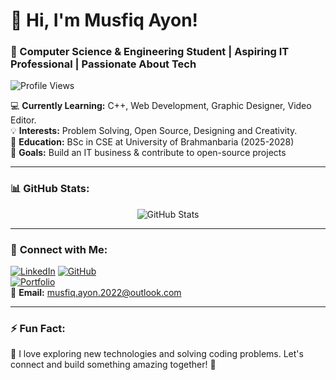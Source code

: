 # 👋 Hi, I'm Musfiq Ayon!  
### 🚀 Computer Science & Engineering Student | Aspiring IT Professional | Passionate About Tech  

![Profile Views](https://komarev.com/ghpvc/?username=MusfiqAyon&color=blueviolet)  

💻 **Currently Learning:** C++, Web Development, Graphic Designer, Video Editor.  
💡 **Interests:** Problem Solving, Open Source, Designing and Creativity.  
📖 **Education:** BSc in CSE at University of Brahmanbaria (2025-2028)  
🎯 **Goals:** Build an IT business & contribute to open-source projects  

---

### 📊 **GitHub Stats:**  
<p align="center">
  <img src="https://github-readme-stats.vercel.app/api?username=MusfiqAyon&show_icons=true&theme=tokyonight" alt="GitHub Stats">
</p>

---

### 🔗 **Connect with Me:**  
[![LinkedIn](https://img.shields.io/badge/LinkedIn-0077B5?style=for-the-badge&logo=linkedin&logoColor=white)]([https://linkedin.com/in/yourprofile](https://www.linkedin.com/in/musfiqayon10/))  
[![GitHub](https://img.shields.io/badge/GitHub-100000?style=for-the-badge&logo=github&logoColor=white)](https://github.com/MusfiqAyon-MSL3)  
[![Portfolio](https://img.shields.io/badge/Portfolio-1A1A1A?style=for-the-badge&logo=github&logoColor=white)](https://github.com/MusfiqAyon-MSL3)  
📧 **Email:** musfiq.ayon.2022@outlook.com  

---

### ⚡ **Fun Fact:**  
💬 I love exploring new technologies and solving coding problems. Let's connect and build something amazing together! 🚀  
